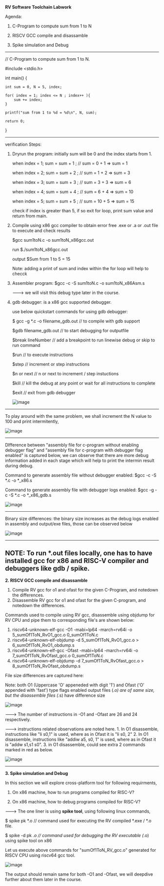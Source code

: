 **RV Software Toolchain Labwork**

Agenda:

   1. C-Program to compute sum from 1 to N

   2. RISCV GCC compile and disassamble

   3. Spike simulation and Debug

-----------------------------------------------------------------------------------------------------------------------------------

// C-Program to compute sum from 1 to N.

#include <stdio.h>

int main() {
    
    int sum = 0, N = 5, index;

    for( index = 1; index <= N ; index++ ){
        sum += index;
    }
    
    printf("sum from 1 to %d = %d\n", N, sum);

    return 0;
}

-----------------------------------------------------------------------------------------------------------------------------------
verification Steps: 

1. Dryrun the program: initially sum will be 0 and the index starts from 1.
   
   when index = 1; sum = sum + 1 ; // sum = 0 + 1 => sum = 1

   when index = 2; sum = sum + 2 ; // sum = 1 + 2 => sum = 3

   when index = 3; sum = sum + 3 ; // sum = 3 + 3 => sum = 6

   when index = 4; sum = sum + 4 ; // sum = 6 + 4 => sum = 10

   when index = 5; sum = sum + 5 ; // sum = 10 + 5 => sum = 15

   check if index is greater than 5, if so exit for loop, print sum value and return from main.
   
3. Compile using x86 gcc compiler to obtain error free .exe or .a or .out file to execute and check results

   $gcc sum1toN.c -o sum1toN_x86gcc.out 

   run $./sum1toN_x86gcc.out

   output $Sum from 1 to 5 = 15

   Note: adding a print of sum and index within the for loop will help to checck 

4. Assembler program: $gcc -c -S sum1toN.c -o sum1toN_x86Asm.s

   ---> we will visit this debug type later in the course.

5. gdb debugger: is a x86 gcc supported debugger.

   use below  quickstart commands for using gdb debugger:

   $ gcc -g *.c -o filename_gdb.out  // to compile with gdb support

   $gdb filename_gdb.out            // to start debugging for outputfile 

   $break lineNumber                // add a breakpoint to run linewise debug or skip to run command

   $run                             // to execute instructions

   $step                            // increment or step instructions

   $n or next                       // n or next to increment / step instuctions

   $kill                            // kill the debug at any point or wait for all instructions to complete
    
   $exit                            // exit from gdb debugger

   ![image](https://github.com/pavankumarka/RISCV-Hardware_Design_Program_by_VSD/assets/22821014/fdda7a05-a11b-4075-a535-6b7bb742a0f0)

----------------------------------------------------------------------------------------------------------------------------------

To play around with the same problem, we shall increment the N value to 100 and print intermitently,

![image](https://github.com/pavankumarka/RISCV-Hardware_Design_Program_by_VSD/assets/22821014/90ad3e17-89f8-41d6-be97-81bf9d3ab4b3)

----------------------------------------------------------------------------------------------------------------------------------
DIfference between "assembly file for c-program without enabling debugger flag" and "assembly file for c-program with debugger flag enabled" is captured below, we can observe that there are more debug information added in each stage which will help to print the intermin result during debug.

Command to generate assembly file without debugger enabled: $gcc -c -S *.c -o *_x86.s

Command to generate assembly file with debugger logs enabled: $gcc -g -c -S *.c -o *_x86_gdb.s

![image](https://github.com/pavankumarka/RISCV-Hardware_Design_Program_by_VSD/assets/22821014/ca7cb901-58b9-4566-b3aa-d49afbc382b3)


----------------------------------------------------------------------------------------------------------------------------------
Binary size differences: the binary size increases as the debug logs enabled in assembly and output/exe files, those can be observed below

![image](https://github.com/pavankumarka/RISCV-Hardware_Design_Program_by_VSD/assets/22821014/c6f3dff8-d04d-46b3-8ff5-1be76053c84a)

----------------------------------------------------------------------------------------------------------------------------------
NOTE: To run *.out files locally, one has to have installed gcc for x86 and RISC-V compiler and debuggers like gdb / spike.
----------------------------------------------------------------------------------------------------------------------------------

 **2. RISCV GCC compile and disassamble**

1. Compile RV gcc for o1 and ofast for the given C-Program, and notedown the differences.
2. Disassemble RV gcc for o1 and ofast for the given C-program, and notedown the differences.

Commands used to compile using RV gcc, disassemble using objdump for RV CPU and pipe them to corresponding file's are shown below:

1. riscv64-unknown-elf-gcc -O1 -mabi=lp64 -march=rv64i -o 5_sumOf1ToN_RvO1_gcc.o 0_sumOf1ToN.c
2. riscv64-unknown-elf-objdump -d 5_sumOf1ToN_RvO1_gcc.o > 6_sumOf1ToN_RvO1_obdump.s
3. riscv64-unknown-elf-gcc -Ofast -mabi=lp64 -march=rv64i -o 7_sumOf1ToN_RvOfast_gcc.o 0_sumOf1ToN.c
4. riscv64-unknown-elf-objdump -d 7_sumOf1ToN_RvOfast_gcc.o > 8_sumOf1ToN_RvOfast_obdump.s

File size differences are captured here: 

Note: both O1 (Uppercase 'O' appeneded with digit '1') and Ofast ('O' appended with 'fast') type flags enabled output files (*.o) are of same size, but the disassemble files (*.s) have difference size

![image](https://github.com/pavankumarka/RISCV-Hardware_Design_Program_by_VSD/assets/22821014/d2c0096d-afea-4748-abb5-f2a5c53f035f)

---> The number of instructions in -O1 and -Ofast are 26 and 24 respectively.

---> instructions related observations are noted here.
      1. In O1 disassemble, instructions like "li s0,1" is used, where as in Ofast it is "li s0, 2"
      2. In O1 disassemble, instructions like "addiw a5, s0, 1" is used, where as in Ofast it is "addw s1,s1 s0".
      3. in O1 disassemble, could see extra 2 commands marked in red as below.

![image](https://github.com/pavankumarka/RISCV-Hardware_Design_Program_by_VSD/assets/22821014/0eb82c43-321c-476a-a31f-eb55b7cdc194)

--------------------------------------------------------------------------------------------------------------
 **3. Spike simulation and Debug**

In this section we will explore cross-platform tool for following requirments, 
 1. On x86 machine, how to run programs compiled for RISC-V?

 2. On x86 machine, how to debug programs compiled for RISC-V?

---> The one liner is using **spike tool**, using following linux commands,

$ spike pk *.o     // command used for executing the RV compiled *.exe / *.o file.

$ spike -d pk *.o   // command used for debugging the RV executable (*.o) using spike tool on x86  

Let us execute above commands for "sumOf1ToN_RV_gcc.o" generated for RISCV CPU using riscv64 gcc tool.

![image](https://github.com/pavankumarka/RISCV-Hardware_Design_Program_by_VSD/assets/22821014/18623935-c04e-484d-a140-637c61f44b59)

The output should remain same for both -O1 and -Ofast, we will deepdive further about them later in the course.



 
    



 


